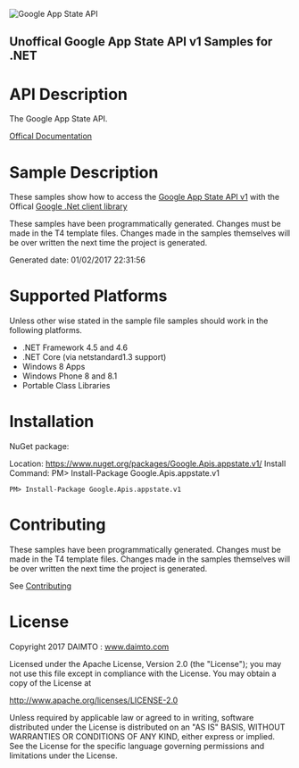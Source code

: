 ﻿![Google App State API](https://www.gstatic.com/images/branding/product/1x/googleg_32dp.png)

## Unoffical Google App State API v1 Samples for .NET  ##

API Description
=============

The Google App State API.

[Offical Documentation](https://developers.google.com/games/services/web/api/states)

Sample Description
=============

These samples show how to access the [Google App State API v1](https://developers.google.com/games/services/web/api/states) with the Offical [Google .Net client library](https://github.com/google/google-api-dotnet-client)

These samples have been programmatically generated. Changes must be made in the T4 template files. Changes made in the samples themselves will be over written the next time the project is generated.

Generated date: 01/02/2017 22:31:56 

Supported Platforms
=================================

Unless other wise stated in the sample file samples should work in the following platforms.

* .NET Framework 4.5 and 4.6
* .NET Core (via netstandard1.3 support)
* Windows 8 Apps
* Windows Phone 8 and 8.1
* Portable Class Libraries

Installation
=================================

NuGet package:

Location: https://www.nuget.org/packages/Google.Apis.appstate.v1/ 
Install Command: PM>  Install-Package Google.Apis.appstate.v1

```
PM> Install-Package Google.Apis.appstate.v1
```

Contributing
=================================

These samples have been programmatically generated. Changes must be made in the T4 template files. Changes made in the samples themselves will be over written the next time the project is generated.

See [Contributing](CONTRIBUTING.md)

License
=================================

Copyright 2017 DAIMTO :  www.daimto.com

Licensed under the Apache License, Version 2.0 (the "License"); you may not use this file except in compliance with
the License. You may obtain a copy of the License at

http://www.apache.org/licenses/LICENSE-2.0

Unless required by applicable law or agreed to in writing, software distributed under the License is distributed on
an "AS IS" BASIS, WITHOUT WARRANTIES OR CONDITIONS OF ANY KIND, either express or implied. See the License for the
specific language governing permissions and limitations under the License.